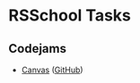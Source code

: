 # RSSchool Tasks

## Codejams
* [Canvas](http://aliaxandra.com/tasks/codejams/canvas/) ([GitHub](https://github.com/aliaxandra/tasks/tree/master/codejams/canvas))
